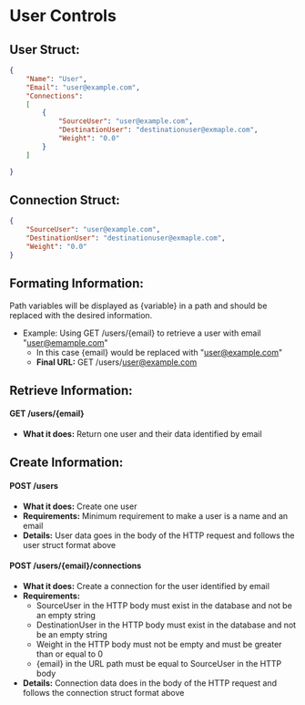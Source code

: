 # User Controls

## User Struct:

```json
{ 
    "Name": "User",
    "Email": "user@example.com",
    "Connections":
    [
        {
            "SourceUser": "user@example.com",
            "DestinationUser": "destinationuser@exmaple.com",
            "Weight": "0.0"
        }
    ]

}
```

## Connection Struct:

```json
{
    "SourceUser": "user@example.com",
    "DestinationUser": "destinationuser@exmaple.com",
    "Weight": "0.0"
}
```

## Formating Information:
Path variables will be displayed as {variable} in a path and should be replaced with the desired information.

- Example: Using GET /users/{email} to retrieve a user with email "user@emample.com"
  - In this case {email} would be replaced with "user@example.com"
  - **Final URL:** GET /users/user@example.com


## Retrieve Information:

#### GET /users/{email}
- **What it does:** Return one user and their data identified by email


## Create Information:

#### POST /users
- **What it does:** Create one user
- **Requirements:** Minimum requirement to make a user is a name and an email
- **Details:** User data goes in the body of the HTTP request and follows the user struct format above

#### POST /users/{email}/connections
- **What it does:** Create a connection for the user identified by email
- **Requirements:** 
  - SourceUser in the HTTP body must exist in the database and not be an empty string
  - DestinationUser in the HTTP body must exist in the database and not be an empty string
  - Weight in the HTTP body must not be empty and must be greater than or equal to 0
  - {email} in the URL path must be equal to SourceUser in the HTTP body
- **Details:** Connection data does in the body of the HTTP request and follows the connection struct format above